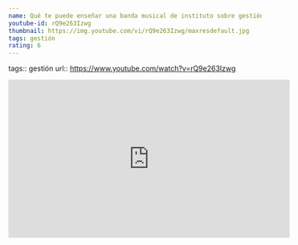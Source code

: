 ```yaml
---
name: Qué te puede enseñar una banda musical de instituto sobre gestión de riesgos
youtube-id: rQ9e263Izwg
thumbnail: https://img.youtube.com/vi/rQ9e263Izwg/maxresdefault.jpg
tags: gestión
rating: 6
---
```

tags:: gestión
url:: https://www.youtube.com/watch?v=rQ9e263Izwg

<iframe width='560' height='315' src='https://www.youtube.com/embed/rQ9e263Izwg' title='YouTube video player' frameborder='0' allow='accelerometer; autoplay; clipboard-write; encrypted-media; gyroscope; picture-in-picture; web-share' allowfullscreen></iframe>


